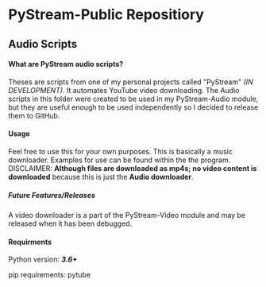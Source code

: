 # PyStream-Public Repositiory
## Audio Scripts

#### What are PyStream audio scripts?
Theses are scripts from one of my personal projects called "PyStream" *(IN DEVELOPMENT)*. It automates YouTube video downloading. The Audio scripts in this folder were created to be used in my PyStream-Audio module, but they are useful enough to be used independently so I decided to release them to GitHub.

#### Usage
Feel free to use this for your own purposes. This is basically a music downloader. Examples for use can be found within the the program.
DISCLAIMER: **Although files are downloaded as mp4s; no video content is downloaded** because this is just the **Audio downloader**.
##### Future Features/Releases
A video downloader is a part of the PyStream-Video module and may be released when it has been debugged.

#### Requirments
Python version: ***3.6+***

pip requirements:
pytube
